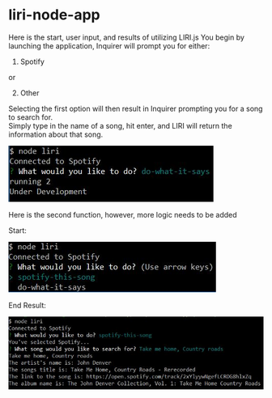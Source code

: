 # liri-node-app

Here is the start, user input, and results of utilizing LIRI.js
You begin by launching the application, Inquirer will prompt you for either:
1) Spotify 

or

2) Other

Selecting the first option will then result in Inquirer prompting you for a song to search for.  
Simply type in the name of a song, hit enter, and LIRI will return the information about that song.


![Image of LIRI](https://github.com/dancrump1/liri-node-app/blob/master/assets/liri.JPG)

Here is the second function, however, more logic needs to be added

Start:

![Image of LIRI](https://github.com/dancrump1/liri-node-app/blob/master/assets/liri-start.JPG)

End Result:

![Image of LIRI](https://github.com/dancrump1/liri-node-app/blob/master/assets/liri-spotify.JPG)
